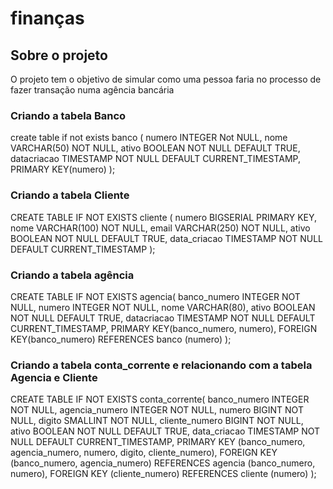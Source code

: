 # finanças
## Sobre o projeto
   O projeto tem o objetivo de simular como uma pessoa faria no processo de fazer transação numa agência bancária

### Criando a tabela Banco

   create table if not exists banco (
	numero INTEGER Not NULL,
	nome VARCHAR(50) NOT NULL,
	ativo BOOLEAN NOT NULL DEFAULT TRUE,
	datacriacao TIMESTAMP NOT NULL DEFAULT CURRENT_TIMESTAMP,
	PRIMARY KEY(numero)
);

### Criando a tabela Cliente

CREATE TABLE IF NOT EXISTS cliente (
	numero BIGSERIAL PRIMARY KEY,
	nome VARCHAR(100) NOT NULL,
	email VARCHAR(250) NOT NULL,
	ativo BOOLEAN NOT NULL DEFAULT TRUE,
	data_criacao TIMESTAMP NOT NULL DEFAULT CURRENT_TIMESTAMP
);

### Criando a tabela agência 

CREATE TABLE IF NOT EXISTS agencia(
	banco_numero INTEGER NOT NULL,
	numero INTEGER NOT NULL,
	nome VARCHAR(80),
	ativo BOOLEAN NOT NULL DEFAULT TRUE,
	datacriacao TIMESTAMP NOT NULL DEFAULT CURRENT_TIMESTAMP,
	PRIMARY KEY(banco_numero, numero), 
	FOREIGN KEY(banco_numero) REFERENCES banco (numero)
);

### Criando a tabela conta_corrente e relacionando com a tabela Agencia e Cliente

CREATE TABLE IF NOT EXISTS conta_corrente(
	banco_numero INTEGER NOT NULL,
	agencia_numero INTEGER NOT NULL,
	numero BIGINT NOT NULL,
	digito SMALLINT NOT NULL,
	cliente_numero BIGINT NOT NULL,
	ativo BOOLEAN NOT NULL DEFAULT TRUE,
	data_criacao TIMESTAMP NOT NULL DEFAULT CURRENT_TIMESTAMP,
	PRIMARY KEY (banco_numero, agencia_numero, numero, digito, cliente_numero),
	FOREIGN KEY (banco_numero, agencia_numero) REFERENCES agencia (banco_numero, numero), 
	FOREIGN KEY (cliente_numero) REFERENCES cliente (numero)
);
